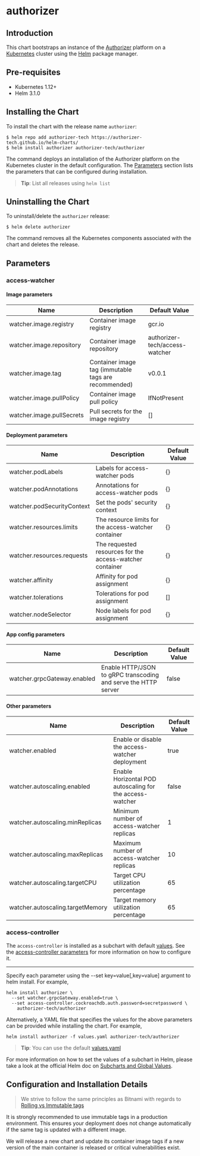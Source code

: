 # authorizer

## Introduction
This chart bootstraps an instance of the [Authorizer](https://authorizer-tech.github.io) platform on a [Kubernetes](https://kubernetes.io) cluster using the [Helm](https://helm.sh) package manager.

## Pre-requisites
- Kubernetes 1.12+
- Helm 3.1.0

## Installing the Chart
To install the chart with the release name `authorizer`:

```console
$ helm repo add authorizer-tech https://authorizer-tech.github.io/helm-charts/
$ helm install authorizer authorizer-tech/authorizer
```

The command deploys an installation of the Authorizer platform on the Kubernetes cluster in the default configuration. The [Parameters](#parameters) section lists the parameters that can be configured during installation.

> **Tip**: List all releases using `helm list`

## Uninstalling the Chart

To uninstall/delete the `authorizer` release:

```console
$ helm delete authorizer
```

The command removes all the Kubernetes components associated with the chart and deletes the release.

## Parameters

### access-watcher

#### Image parameters
| Name                      | Description                                            | Default Value                     |
|---------------------------|--------------------------------------------------------|-----------------------------------|
| watcher.image.registry    | Container image registry                               | gcr.io                            |
| watcher.image.repository  | Container image repository                             | authorizer-tech/access-watcher    |
| watcher.image.tag         | Container image tag (immutable tags are recommended)   | v0.0.1                            |
| watcher.image.pullPolicy  | Container image pull policy                            | IfNotPresent                      |
| watcher.image.pullSecrets | Pull secrets for the image registry                    | []                                |

#### Deployment parameters
| Name           | Description                         | Default Value |
|----------------|-------------------------------------|---------------|
| watcher.podLabels      | Labels for access-watcher pods      | {}            |
| watcher.podAnnotations | Annotations for access-watcher pods | {}            |
| watcher.podSecurityContext | Set the pods' security context | {}            |
| watcher.resources.limits | The resource limits for the access-watcher container | {} |
| watcher.resources.requests | The requested resources for the access-watcher container | {} |
| watcher.affinity | Affinity for pod assignment | {} |
| watcher.tolerations | Tolerations for pod assignment | [] |
| watcher.nodeSelector | Node labels for pod assignment | {} |

#### App config parameters
| Name                | Description                                                    | Default Value |
|---------------------|----------------------------------------------------------------|---------------|
| watcher.grpcGateway.enabled | Enable HTTP/JSON to gRPC transcoding and serve the HTTP server | false         |

#### Other parameters
| Name                | Description                                              | Default Value |
|---------------------|----------------------------------------------------------|---------------|
| watcher.enabled | Enable or disable the access-watcher deployment | true |
| watcher.autoscaling.enabled | Enable Horizontal POD autoscaling for the access-watcher | false         |
| watcher.autoscaling.minReplicas | Minimum number of access-watcher replicas | 1         |
| watcher.autoscaling.maxReplicas | Maximum number of access-watcher replicas | 10         |
| watcher.autoscaling.targetCPU | Target CPU utilization percentage | 65 |
| watcher.autoscaling.targetMemory | Target memory utilization percentage | 65 |

### access-controller
The `access-controller` is installed as a subchart with default [values](../access-controller/values.yaml). See the [access-controller parameters](../access-controller/README.md#parameters) for more information on how to configure it.

----

Specify each parameter using the --set key=value[,key=value] argument to helm install. For example,

```console
helm install authorizer \
  --set watcher.grpcGateway.enabled=true \
  --set access-controller.cockroachdb.auth.password=secretpassword \
    authorizer-tech/authorizer
```

Alternatively, a YAML file that specifies the values for the above parameters can be provided while installing the chart. For example,

```console
helm install authorizer -f values.yaml authorizer-tech/authorizer
```

> **Tip**: You can use the default [values.yaml](./values.yaml)

For more information on how to set the values of a subchart in Helm, please take a look at the official Helm doc on [Subcharts and Global Values](https://helm.sh/docs/chart_template_guide/subcharts_and_globals/).

## Configuration and Installation Details

> We strive to follow the same principles as Bitnami with regards to [Rolling vs Immutable tags](https://docs.bitnami.com/tutorials/understand-rolling-tags-containers/)

It is strongly recommended to use immutable tags in a production environment. This ensures your deployment does not change automatically if the same tag is updated with a different image.

We will release a new chart and update its container image tags if a new version of the main container is released or critical vulnerabilities exist.
